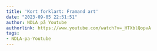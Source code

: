 ```yaml
---
title: 'Kort forklart: Framand art'
date: "2023-09-05 22:51:51"
author: NDLA på Youtube
authorlink: https://www.youtube.com/watch?v=_HTXblQopvA
tags:
- NDLA-pa-Youtube
---
```

